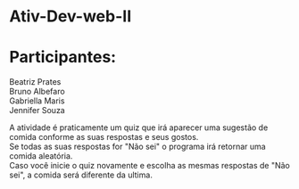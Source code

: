 # Ativ-Dev-web-II

# Participantes:

Beatriz Prates\
Bruno Albefaro\
Gabriella Maris\
Jennifer Souza

A atividade é praticamente um quiz que irá aparecer uma sugestão de comida conforme as suas respostas e seus gostos.\
Se todas as suas respostas for "Não sei" o programa irá retornar uma comida aleatória.\
Caso você inicie o quiz novamente e escolha as mesmas respostas de "Não sei", a comida será diferente da ultima.
